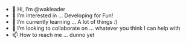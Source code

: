 - 👋 Hi, I’m @wakleader
- 👀 I’m interested in ... Developing for Fun!
- 🌱 I’m currently learning ... A lot of things :)
- 💞️ I’m looking to collaborate on ... whatever you think I can help with
- 📫 How to reach me ... dunno yet

<!---
wakleader/wakleader is a ✨ special ✨ repository because its `README.md` (this file) appears on your GitHub profile.
You can click the Preview link to take a look at your changes.
--->
